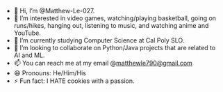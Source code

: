 - 👋 Hi, I’m @Matthew-Le-027.
- 👀 I’m interested in video games, watching/playing basketball, going on runs/hikes, hanging out, listening to music, and watching anime and YouTube.
- 🌱 I’m currently studying Computer Science at Cal Poly SLO.
- 💞️ I’m looking to collaborate on Python/Java projects that are related to AI and ML.
- 📫 You can reach me at my email @matthewle790@gmail.com
- 😄 Pronouns: He/Him/His
- ⚡ Fun fact: I HATE cookies with a passion.

<!---
Matthew-Le-027/Matthew-Le-027 is a ✨ special ✨ repository because its `README.md` (this file) appears on your GitHub profile.
You can click the Preview link to take a look at your changes.
--->
